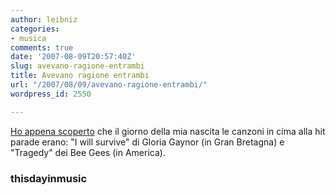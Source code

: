 ```yaml
---
author: leibniz
categories:
- musica
comments: true
date: '2007-08-09T20:57:40Z'
slug: avevano-ragione-entrambi
title: Avevano ragione entrambi
url: "/2007/08/09/avevano-ragione-entrambi/"
wordpress_id: 2550

---
```

[Ho appena scoperto](http://www.thisdayinmusic.com/member/birthdayno1.php) che il giorno della mia nascita le canzoni in cima alla hit parade erano: "I will survive" di Gloria Gaynor (in Gran Bretagna) e "Tragedy" dei Bee Gees (in America).

###  thisdayinmusic 
